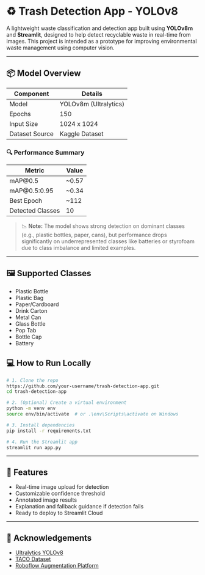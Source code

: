 # ♻️ Trash Detection App - YOLOv8

A lightweight waste classification and detection app built using **YOLOv8m** and **Streamlit**, designed to help detect recyclable waste in real-time from images. This project is intended as a prototype for improving environmental waste management using computer vision.

---

## 📦 Model Overview

| Component      | Details                       |
| -------------- | ----------------------------- |
| Model          | YOLOv8m (Ultralytics)         |
| Epochs         | 150                           |
| Input Size     | 1024 x 1024                   |
| Dataset Source | Kaggle Dataset                |

### 🔍 Performance Summary

| Metric           | Value  |
| ---------------- | ------ |
| mAP\@0.5         | \~0.57 |
| mAP\@0.5:0.95    | \~0.34 |
| Best Epoch       | \~112  |
| Detected Classes | 10     |

> 📉 **Note:** The model shows strong detection on dominant classes (e.g., plastic bottles, paper, cans), but performance drops significantly on underrepresented classes like batteries or styrofoam due to class imbalance and limited examples.

---

## 🖼️ Supported Classes

* Plastic Bottle
* Plastic Bag
* Paper/Cardboard
* Drink Carton
* Metal Can
* Glass Bottle
* Pop Tab
* Bottle Cap
* Battery

## 💻 How to Run Locally

```bash
# 1. Clone the repo
https://github.com/your-username/trash-detection-app.git
cd trash-detection-app

# 2. (Optional) Create a virtual environment
python -m venv env
source env/bin/activate  # or .\env\Scripts\activate on Windows

# 3. Install dependencies
pip install -r requirements.txt

# 4. Run the Streamlit app
streamlit run app.py
```

---

## 🧠 Features

* Real-time image upload for detection
* Customizable confidence threshold
* Annotated image results
* Explanation and fallback guidance if detection fails
* Ready to deploy to Streamlit Cloud

---

## 🤝 Acknowledgements

* [Ultralytics YOLOv8](https://github.com/ultralytics/ultralytics)
* [TACO Dataset](https://tacodataset.org/)
* [Roboflow Augmentation Platform](https://roboflow.com/)


